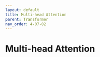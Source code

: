 ```yaml
---
layout: default
title: Multi-head Attention
parent: Transformer
nav_order: 4-07-02
---
```


# Multi-head Attention

